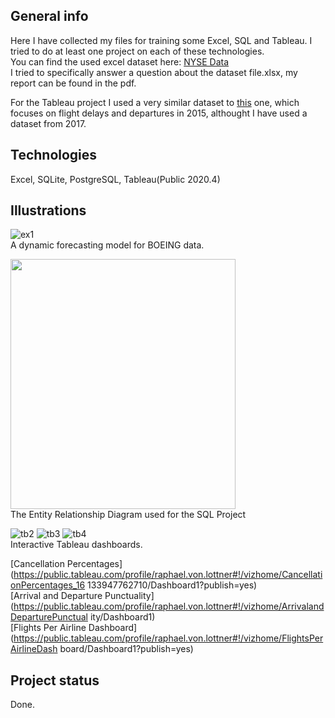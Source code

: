 ## General info
Here I have collected my files for training some Excel, SQL and Tableau. I tried to do at least one project on each of these technologies. <br>
You can find the used excel dataset here: [NYSE Data](https://www.kaggle.com/dgawlik/nyse) <br>
I tried to specifically answer a question about the dataset file.xlsx, my report can be found in the pdf. <p>
For the Tableau project I used a very similar dataset to [this](https://www.kaggle.com/usdot/flight-delays?select=flights.csv) one, which focuses on flight delays and departures in 2015, althought I have used a dataset from 2017.

## Technologies
Excel, SQLite, PostgreSQL, Tableau(Public 2020.4)

## Illustrations
![ex1](https://user-images.githubusercontent.com/78420756/109423871-8cb1d800-79e1-11eb-8433-5501271b039e.PNG) <br>
A dynamic forecasting model for BOEING data. <p>
<img src="https://user-images.githubusercontent.com/78420756/109421097-355a3a80-79d6-11eb-87b0-589c1c4c82eb.png" width="360" height="400"> <br>
The Entity Relationship Diagram used for the SQL Project <p>

![tb2](https://user-images.githubusercontent.com/78420756/109423813-2fb62200-79e1-11eb-847a-6f9eee6583a0.PNG)
![tb3](https://user-images.githubusercontent.com/78420756/109423814-304eb880-79e1-11eb-8848-daa1f482abde.PNG)
![tb4](https://user-images.githubusercontent.com/78420756/109423815-304eb880-79e1-11eb-92aa-f8ec124af070.PNG) <br>
Interactive Tableau dashboards. <br>

[Cancellation Percentages](https://public.tableau.com/profile/raphael.von.lottner#!/vizhome/CancellationPercentages_16
133947762710/Dashboard1?publish=yes) <br>
[Arrival and Departure Punctuality](https://public.tableau.com/profile/raphael.von.lottner#!/vizhome/ArrivalandDeparturePunctual
ity/Dashboard1) <br>
[Flights Per Airline Dashboard](https://public.tableau.com/profile/raphael.von.lottner#!/vizhome/FlightsPerAirlineDash
board/Dashboard1?publish=yes)


## Project status
Done.

